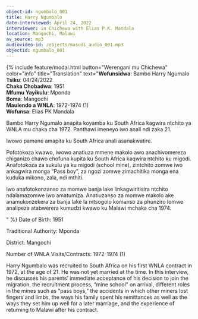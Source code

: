 ```yaml
---
object-id: ngumbalo_001
title: Harry Ngumbalo
date-interviewed: April 24, 2022
interviewer: in Chichewa with Elias P.K. Mandala
location: Mangochi, Malawi
av_source: mp3
audiovideo-id: /objects/masudi_audio_001.mp3
objectid: ngumbalo_001
---
```

{% include feature/modal.html button="Werengani mu Chichewa" color="info" title="Translation" text="**Wofunsidwa**: Bambo Harry Ngumalo<br>
**Tsiku**: 04/24/2022<br>
**Chaka Chobadwa**: 1951<br>
**Mfumu Yayikulu**: Mponda<br>
**Boma**: Mangochi<br>
**Maulendo a WNLA**: 1972-1974 (1)<br>
**Wofunsa**: Elias PK Mandala<br>
<p>Bambo Harry Ngumalo anapita koyamba ku South Africa kagwira ntchito ya WNLA mu chaka cha 1972. Panthawi imeneyo iwo anali ndi zaka 21.</p>
<p>Iwowo pamene amapita ku South Africa anali asanakwatire.</p>
<p>Pofotokoza kwawo, iwowo anatiuza mmene makolo awo anachivomereza chiganizo chawo chofuna kupita ku South Africa kaqwira ntchito ku migodi. Anafotokoza za sukulu ya ku migodi (school mine), zintchito zomwe iwo ankagwira monga “Pass boy”, za ngozi zomwe zimachitika monga ena kuduka mikono, zala, ndi mthiti.</p>
<p>Iwo anafotokonzanso za momwe banja lake linkagwiritisira ntchito ndalamazomwe iwo amatumiza. Anatiuzanso za momwe makolo ake anamukonzekera za banja lake la mtsogolo komanso za phunziro lomwe analipeza atabwerera kumudzi kwawo ku Malawi mchaka cha 1974.</p>" %}
Date of Birth: 1951

Traditional Authority: Mponda

District: Mangochi

Number of WNLA Visits/Contracts: 1972-1974 (1) 

Harry Ngumbalo was recruited to South Africa on his first WNLA contract in 1972, at the age of 21. He was not yet married at the time. In this interview, he discusses his parents’ immediate acceptance of his decision to join the migration, the recruitment process, “mine school” on arrival, different roles in the mines such as “pass boys,” the accidents in which other miners lost fingers and limbs, the ways his family spent his remittances as well as the ways they set him up well for a later marriage, and the experience of returning to Malawi after his contract.